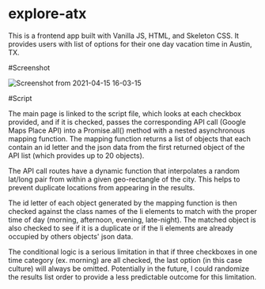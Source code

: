 # explore-atx

This is a frontend app built with Vanilla JS, HTML, and Skeleton CSS. 
It provides users with list of options for their one day vacation time in Austin, TX.

#Screenshot

![Screenshot from 2021-04-15 16-03-15](https://user-images.githubusercontent.com/78520099/114953870-9ae37880-9e16-11eb-909b-e38a02c8989f.png)

#Script

The main page is linked to the script file, which looks at each checkbox provided, and if it is
checked, passes the corresponding API call (Google Maps Place API) into a Promise.all() method with 
a nested asynchronous mapping function. The mapping function returns a list of objects that each contain
an id letter and the json data from the first returned object of the API list (which provides
up to 20 objects).

The API call routes have a dynamic function that interpolates a random lat/long pair from within a 
given geo-rectangle of the city. This helps to prevent duplicate locations from appearing in the results.

The id letter of each object generated by the mapping function is then checked against the class names of the
li elements to match with the proper time of day (morning, afternoon, evening, late-night). The matched object is also
checked to see if it is a duplicate or if the li elements are already occupied by others objects' json data. 

The conditional logic is a serious limitation in that if three checkboxes in one time category (ex. morning) 
are all checked, the last option (in this case culture) will always be omitted. Potentially in the future,
I could randomize the results list order to  provide a less predictable outcome for this limitation.

